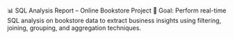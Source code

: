 📊 SQL Analysis Report – Online Bookstore Project
🎯 Goal: Perform real-time SQL analysis on bookstore data to extract business insights using filtering, joining, grouping, and aggregation techniques.

